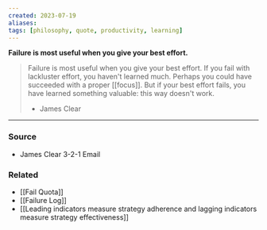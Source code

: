```yaml
---
created: 2023-07-19
aliases: 
tags: [philosophy, quote, productivity, learning]
---
```

**Failure is most useful when you give your best effort.**

> Failure is most useful when you give your best effort. If you fail with lackluster effort, you haven't learned much. Perhaps you could have succeeded with a proper [[focus]]. 
> But if your best effort fails, you have learned something valuable: this way doesn't work.
> - James Clear

****
### Source
- James Clear 3-2-1 Email

### Related
- [[Fail Quota]]
- [[Failure Log]]
- [[Leading indicators measure strategy adherence and lagging indicators measure strategy effectiveness]]